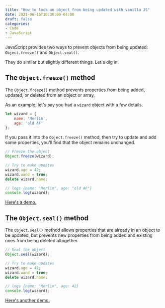 ```yaml
---
title: "How to lock an object from being updated with vanilla JS"
date: 2021-06-16T10:30:00-04:00
draft: false
categories:
- Code
- JavaScript
---
```


JavaScript provides two ways to prevent objects from being updated: `Object.freeze()` and `Object.seal()`.

They do similar but slightly different things. Let's dig in.

## The `Object.freeze()` method

The `Object.freeze()` method prevents properties from being added, updated, or deleted from an object or array.

As an example, let's say you had a `wizard` object with a few details.

```js
let wizard = {
	name: 'Merlin',
	age: 'old AF'
};
```

If you pass it into the `Object.freeze()` method, then try to update and add some properties, you'll find that the object remains unchanged.

```js
// Freeze the object
Object.freeze(wizard);

// Try to make updates
wizard.age = 42;
wizard.wand = true;
delete wizard.name;

// logs {name: "Merlin", age: "old AF"}
console.log(wizard);
```

[Here's a demo.](https://codepen.io/cferdinandi/pen/jOBdrPY)

## The `Object.seal()` method

The `Object.seal()` method allows properties that are already in an object to be updated, but prevents new properties from being added and existing ones from being deleted altogether.

```js
// Seal the object
Object.seal(wizard);

// Try to make updates
wizard.age = 42;
wizard.wand = true;
delete wizard.name;

// logs {name: "Merlin", age: 42}
console.log(wizard);
```

[Here's another demo.](https://codepen.io/cferdinandi/pen/ZEewObM)